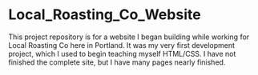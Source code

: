 # Local_Roasting_Co_Website

  This project repository is for a website I began building while working for Local Roasting Co here in Portland. It was my very first development project, which I used to begin teaching myself HTML/CSS. I have not finished the complete site, but I have many pages nearly finished.
